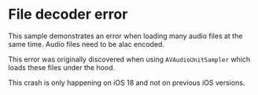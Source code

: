 # File decoder error

This sample demonstrates an error when loading many audio files at the same time. Audio files need to be alac encoded.

This error was originally discovered when using `AVAudioUnitSampler` which loads these files under the hood.

This crash is only happening on iOS 18 and not on previous iOS versions.
